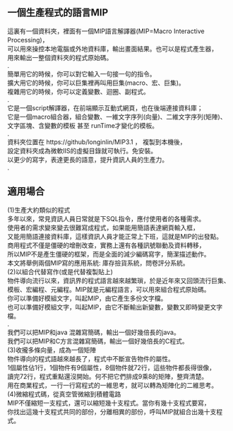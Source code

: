 ## 一個生產程式的語言MIP                                                        <br>
  這裏有一個資料夾，裡面有一個MIP語言解譯器(MIP=Macro Interactive Processing)， <br>
  可以用來操控本地電腦或外地資料庫，輸出畫面結果。也可以是程式產生器，          <br>
  用來輸出一整個資料夾的程式原始碼。                                            <br>
  .                                                                             <br>
  簡單用它的時候，你可以對它輸入一句接一句的指令。                              <br>
  擴大用它的時候，你可以巨集裡再叫用巨集(macro、宏、巨集)。                     <br>
  複雜用它的時候，你可以定義變數、迴圈、副程式。                                <br>
  .                                                                             <br>
  它是一個script解譯器，在前端顯示互動式網頁，也在後端連接資料庫；              <br>
  它是一個macro組合器，組合變數、一維文字序列(向量)、二維文字序列(矩陣)、       <br>
  文字區塊、含變數的模板 甚至 runTime才變化的模板。                             <br>
  .                                                                             <br>
  資料夾位置在 https://github/longinlin/MIP3.1 ， 複製到本機後，                <br>
  設定資料夾成為微軟IIS的虛擬目錄就可執行。免安裝。                             <br>
  以更少的寫字，表達更長的語意，提升資訊人員的生產力。                          <br>
  .                                                                             <br>
## 適用場合                                                                     <br>
 (1)生產大約類似的程式                                                          <br>
   多年以來，常見資訊人員日常就是下SQL指令，應付使用者的各種需求。              <br>
   使用者的需求變來變去很難寫成程式，如果能用簡語表達網頁輸入框，               <br>
   又能用簡語連接資料庫，這樣資訊人員才能正常上下班，這就是MIP的出發點。        <br>
   商用程式不僅是僵硬的增刪改查，實務上還有各種訊號聯動及資料轉移，             <br>
   所以MIP不是產生僵硬的框架，而是全面的減少編碼寫字，簡潔描述動作。            <br>
   本文將舉例兩個MIP寫的應用系統: 庫存撿貨系統，問卷評分系統。                  <br>
 (2)以組合代替寫作(或是代替複製貼上)                                            <br>
   物件導向流行以來，資訊界的程式語言越來越繁瑣，於是近年來又回頭流行巨集、     <br>
   模板、宏編程、元編程。MIP就是元編程語言，可以用來組合程式原始碼。            <br>
   你可以準備好模組文字，叫起MIP，由它產生多份文字檔。                          <br>
   也可以準備好模組文字，叫起MIP，由它不斷輸出新變數，變數又即時變更文字檔。    <br>
   .                                                                            <br>
   我們可以把MIP和java 混雜寫簡碼，輸出一個好幾倍長的java。                     <br>
   我們可以把MIP和C方言混雜寫簡碼，輸出一個好幾倍長的C程式。                    <br>
 (3)收攏多條向量，成為一個矩陣                                                  <br>
   物件導向的程式語越來越長了，程式中不斷宣告物件的屬性。                       <br>
   1個屬性佔1行，1個物件有9個屬性，8個物件就72行，這些物件都長得很像，          <br>
   讀完72行，程式重點還沒開始。何不把它們排成9乘8的矩陣，整齊清楚。             <br>
   用在商業程式，一行一行寫程式的一維思考，就可以轉為矩陣化的二維思考。         <br>
 (4)微縮程式碼，從真空管微縮到積體電路                                          <br>
   MIP不僅縮短一支程式，還可以縮短幾十支程式。當你有幾十支程式要寫，            <br>
   你找出這幾十支程式共同的部份，分離相異的部份，呼叫MIP就組合出幾十支程式。    <br>

